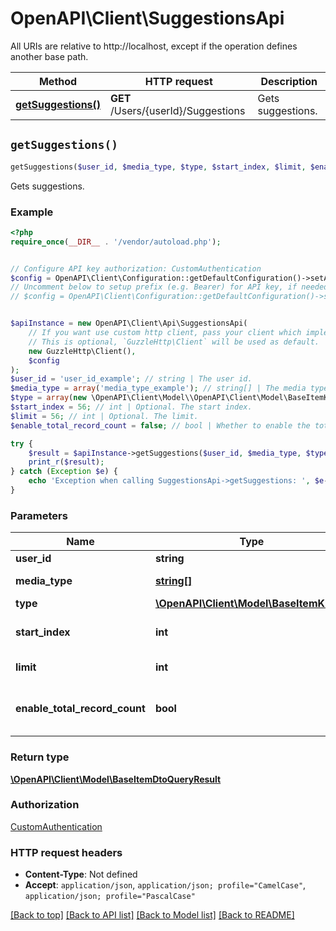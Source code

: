 # OpenAPI\Client\SuggestionsApi

All URIs are relative to http://localhost, except if the operation defines another base path.

| Method | HTTP request | Description |
| ------------- | ------------- | ------------- |
| [**getSuggestions()**](SuggestionsApi.md#getSuggestions) | **GET** /Users/{userId}/Suggestions | Gets suggestions. |


## `getSuggestions()`

```php
getSuggestions($user_id, $media_type, $type, $start_index, $limit, $enable_total_record_count): \OpenAPI\Client\Model\BaseItemDtoQueryResult
```

Gets suggestions.

### Example

```php
<?php
require_once(__DIR__ . '/vendor/autoload.php');


// Configure API key authorization: CustomAuthentication
$config = OpenAPI\Client\Configuration::getDefaultConfiguration()->setApiKey('Authorization', 'YOUR_API_KEY');
// Uncomment below to setup prefix (e.g. Bearer) for API key, if needed
// $config = OpenAPI\Client\Configuration::getDefaultConfiguration()->setApiKeyPrefix('Authorization', 'Bearer');


$apiInstance = new OpenAPI\Client\Api\SuggestionsApi(
    // If you want use custom http client, pass your client which implements `GuzzleHttp\ClientInterface`.
    // This is optional, `GuzzleHttp\Client` will be used as default.
    new GuzzleHttp\Client(),
    $config
);
$user_id = 'user_id_example'; // string | The user id.
$media_type = array('media_type_example'); // string[] | The media types.
$type = array(new \OpenAPI\Client\Model\\OpenAPI\Client\Model\BaseItemKind()); // \OpenAPI\Client\Model\BaseItemKind[] | The type.
$start_index = 56; // int | Optional. The start index.
$limit = 56; // int | Optional. The limit.
$enable_total_record_count = false; // bool | Whether to enable the total record count.

try {
    $result = $apiInstance->getSuggestions($user_id, $media_type, $type, $start_index, $limit, $enable_total_record_count);
    print_r($result);
} catch (Exception $e) {
    echo 'Exception when calling SuggestionsApi->getSuggestions: ', $e->getMessage(), PHP_EOL;
}
```

### Parameters

| Name | Type | Description  | Notes |
| ------------- | ------------- | ------------- | ------------- |
| **user_id** | **string**| The user id. | |
| **media_type** | [**string[]**](../Model/string.md)| The media types. | [optional] |
| **type** | [**\OpenAPI\Client\Model\BaseItemKind[]**](../Model/\OpenAPI\Client\Model\BaseItemKind.md)| The type. | [optional] |
| **start_index** | **int**| Optional. The start index. | [optional] |
| **limit** | **int**| Optional. The limit. | [optional] |
| **enable_total_record_count** | **bool**| Whether to enable the total record count. | [optional] [default to false] |

### Return type

[**\OpenAPI\Client\Model\BaseItemDtoQueryResult**](../Model/BaseItemDtoQueryResult.md)

### Authorization

[CustomAuthentication](../../README.md#CustomAuthentication)

### HTTP request headers

- **Content-Type**: Not defined
- **Accept**: `application/json`, `application/json; profile="CamelCase"`, `application/json; profile="PascalCase"`

[[Back to top]](#) [[Back to API list]](../../README.md#endpoints)
[[Back to Model list]](../../README.md#models)
[[Back to README]](../../README.md)
